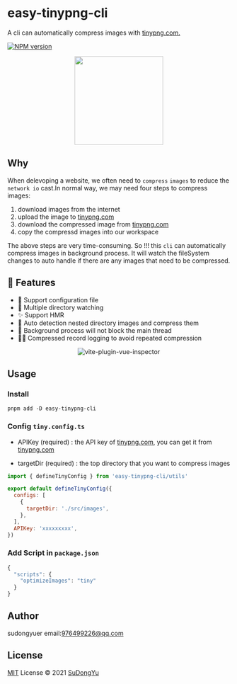 # easy-tinypng-cli

A cli can automatically compress images with [tinypng.com.](https://tinypng.com/)

[![NPM version](https://badge.fury.io/js/easy-tinypng-cli.png)](https://www.npmjs.com/package/easy-tinypng-cli)


<p align='center'>
<img src='https://git.poker/sudongyuer/image-bed/blob/master/20220731/easy-tinypng-cli.png?raw=true' width='200'/>
</p>

## Why

When delevoping a website, we often need to `compress` `images` to reduce the `network io` cast.In normal way, we may need four steps to compress images: 
1. download images from the internet
2. upload the image to [tinypng.com](https://tinypng.com/)  
3. download the compressed image from [tinypng.com](https://tinypng.com/)  
4. copy the compressd images into our workspace

The above steps are very time-consuming. So !!! this `cli` can automatically compress images in background process. It will watch the fileSystem changes to auto handle if there are any images that need to be compressed.

## 🚀 Features

- 💾 Support configuration file
- 🍁 Multiple directory watching
- ✨ Support HMR
- 🦋 Auto detection nested directory images and compress them
- 🌝 Background process will not block the main thread
- 🐻‍❄️ Compressed record logging to avoid repeated compression

<p align="center">
<img src="https://git.poker/sudongyuer/image-bed/blob/master/20220731/easy-tinypng-cli-preview.xkrdjpi00ao.gif?raw=true" alt="vite-plugin-vue-inspector">
</p>

## Usage

### Install

```ball
pnpm add -D easy-tinypng-cli
```

### Config `tiny.config.ts`

- APIKey (required) : the API key of [tinypng.com](https://tinypng.com/), you can get it from [tinypng.com](https://tinypng.com/)

- targetDir (required) : the top directory that you want to compress images


```js
import { defineTinyConfig } from 'easy-tinypng-cli/utils'

export default defineTinyConfig({
  configs: [
    {
      targetDir: './src/images',
    },
  ],
  APIKey: 'xxxxxxxxx',
})

```
### Add Script in `package.json`

```js
{
  "scripts": {
    "optimizeImages": "tiny"
  }
}
```

## Author

sudongyuer email:976499226@qq.com

## License

[MIT](./LICENSE) License © 2021 [SuDongYu](https://github.com/sudongyuer)
